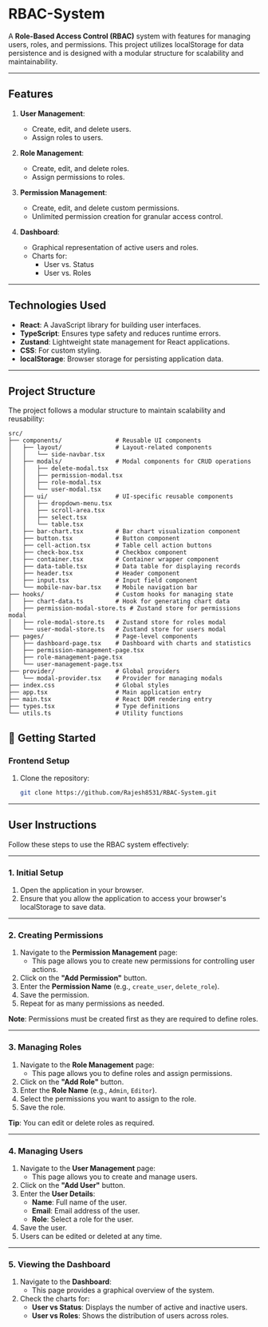 # RBAC-System
A **Role-Based Access Control (RBAC)** system with features for managing users, roles, and permissions. This project utilizes localStorage for data persistence and is designed with a modular structure for scalability and maintainability.

---

## Features

1. **User Management**:
   - Create, edit, and delete users.
   - Assign roles to users.

2. **Role Management**:
   - Create, edit, and delete roles.
   - Assign permissions to roles.

3. **Permission Management**:
   - Create, edit, and delete custom permissions.
   - Unlimited permission creation for granular access control.

4. **Dashboard**:
   - Graphical representation of active users and roles.
   - Charts for:
     - User vs. Status
     - User vs. Roles

---

## Technologies Used

- **React**: A JavaScript library for building user interfaces.
- **TypeScript**: Ensures type safety and reduces runtime errors.
- **Zustand**: Lightweight state management for React applications.
- **CSS**: For custom styling.
- **localStorage**: Browser storage for persisting application data.

---

## Project Structure

The project follows a modular structure to maintain scalability and reusability:

```plaintext
src/
├── components/               # Reusable UI components
│   ├── layout/               # Layout-related components
│   │   └── side-navbar.tsx
│   ├── modals/               # Modal components for CRUD operations
│   │   ├── delete-modal.tsx
│   │   ├── permission-modal.tsx
│   │   ├── role-modal.tsx
│   │   └── user-modal.tsx
│   ├── ui/                   # UI-specific reusable components
│   │   ├── dropdown-menu.tsx
│   │   ├── scroll-area.tsx
│   │   ├── select.tsx
│   │   └── table.tsx
│   ├── bar-chart.tsx         # Bar chart visualization component
│   ├── button.tsx            # Button component
│   ├── cell-action.tsx       # Table cell action buttons
│   ├── check-box.tsx         # Checkbox component
│   ├── container.tsx         # Container wrapper component
│   ├── data-table.tsx        # Data table for displaying records
│   ├── header.tsx            # Header component
│   ├── input.tsx             # Input field component
│   └── mobile-nav-bar.tsx    # Mobile navigation bar
├── hooks/                    # Custom hooks for managing state
│   ├── chart-data.ts         # Hook for generating chart data
│   ├── permission-modal-store.ts # Zustand store for permissions modal
│   ├── role-modal-store.ts   # Zustand store for roles modal
│   └── user-modal-store.ts   # Zustand store for users modal
├── pages/                    # Page-level components
│   ├── dashboard-page.tsx    # Dashboard with charts and statistics
│   ├── permission-management-page.tsx
│   ├── role-management-page.tsx
│   └── user-management-page.tsx
├── provider/                 # Global providers
│   └── modal-provider.tsx    # Provider for managing modals
├── index.css                 # Global styles
├── app.tsx                   # Main application entry
├── main.tsx                  # React DOM rendering entry
├── types.tsx                 # Type definitions
└── utils.ts                  # Utility functions
```
## 🚀 Getting Started

### **Frontend Setup**
1. Clone the repository:
   ```bash
   git clone https://github.com/Rajesh8531/RBAC-System.git
   ```


---

## User Instructions

Follow these steps to use the RBAC system effectively:

---

### 1. Initial Setup
1. Open the application in your browser.
2. Ensure that you allow the application to access your browser's localStorage to save data.

---

### 2. Creating Permissions
1. Navigate to the **Permission Management** page:
   - This page allows you to create new permissions for controlling user actions.
2. Click on the **"Add Permission"** button.
3. Enter the **Permission Name** (e.g., `create_user`, `delete_role`).
4. Save the permission.
5. Repeat for as many permissions as needed.

**Note**: Permissions must be created first as they are required to define roles.

---

### 3. Managing Roles
1. Navigate to the **Role Management** page:
   - This page allows you to define roles and assign permissions.
2. Click on the **"Add Role"** button.
3. Enter the **Role Name** (e.g., `Admin`, `Editor`).
4. Select the permissions you want to assign to the role.
5. Save the role.

**Tip**: You can edit or delete roles as required.

---

### 4. Managing Users
1. Navigate to the **User Management** page:
   - This page allows you to create and manage users.
2. Click on the **"Add User"** button.
3. Enter the **User Details**:
   - **Name**: Full name of the user.
   - **Email**: Email address of the user.
   - **Role**: Select a role for the user.
4. Save the user.
5. Users can be edited or deleted at any time.

---

### 5. Viewing the Dashboard
1. Navigate to the **Dashboard**:
   - This page provides a graphical overview of the system.
2. Check the charts for:
   - **User vs Status**: Displays the number of active and inactive users.
   - **User vs Roles**: Shows the distribution of users across roles.
